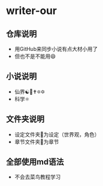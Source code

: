# writer-our
## 仓库说明
* 用GitHub来同步小说有点大材小用了
* 但也不是不能用😄
## 小说说明
* 仙界☯️🛐✝️🔯✡️
* 科学⚛️
## 文件夹说明
* 设定文件夹📁为设定（世界观，角色）
* 章节文件夹📁为章节
## 全部使用md语法
* 不会去菜鸟教程学习

